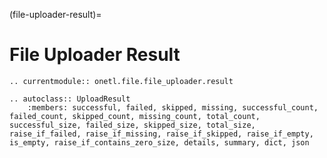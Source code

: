 (file-uploader-result)=

# File Uploader Result

```{eval-rst}
.. currentmodule:: onetl.file.file_uploader.result
```

```{eval-rst}
.. autoclass:: UploadResult
    :members: successful, failed, skipped, missing, successful_count, failed_count, skipped_count, missing_count, total_count, successful_size, failed_size, skipped_size, total_size, raise_if_failed, raise_if_missing, raise_if_skipped, raise_if_empty, is_empty, raise_if_contains_zero_size, details, summary, dict, json
```
